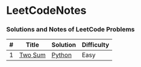 # LeetCodeNotes

### Solutions and Notes of LeetCode Problems


| # | Title | Solution | Difficulty |
|---| ----- | -------- | ---------- |
|1|[Two Sum](https://leetcode.com/problems/two-sum/) |[Python](.TwoSum.py)|Easy|
